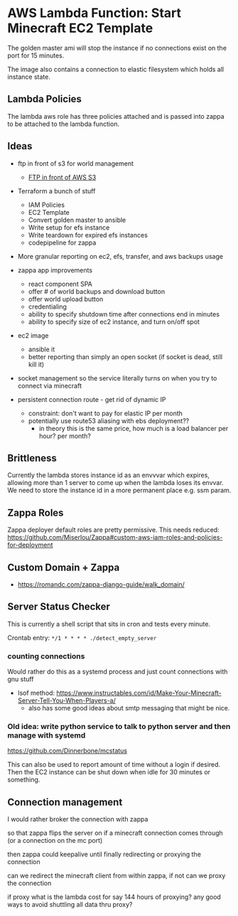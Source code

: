 # AWS Lambda Function: Start Minecraft EC2 Template

The golden master ami will stop the instance if no connections exist on the port for 15 minutes.

The image also contains a connection to elastic filesystem which holds all instance state.


## Lambda Policies

The lambda aws role has three policies attached and is passed into zappa to be attached to the lambda function.


## Ideas

- ftp in front of s3 for world management
  - [FTP in front of AWS S3](https://github.com/uktrade/aioftps3)

- Terraform a bunch of stuff
  - IAM Policies
  - EC2 Template
  - Convert golden master to ansible
  - Write setup for efs instance
  - Write teardown for expired efs instances
  - codepipeline for zappa

- More granular reporting on ec2, efs, transfer, and aws backups usage

- zappa app improvements
  - react component SPA
  - offer # of world backups and download button
  - offer world upload button
  - credentialing
  - ability to specify shutdown time after connections end in minutes
  - ability to specify size of ec2 instance, and turn on/off spot

- ec2 image
  - ansible it
  - better reporting than simply an open socket (if socket is dead, still kill it)

- socket management so the service literally turns on when you try to connect via minecraft

- persistent connection route - get rid of dynamic IP
  - constraint: don't want to pay for elastic IP per month
  - potentially use route53 aliasing with ebs deployment??
    - in theory this is the same price, how much is a load balancer per hour? per month?

## Brittleness

Currently the lambda stores instance id as an envvvar which expires, allowing more than 1 server to come up when the lambda loses its envvar. We need to store the instance id in a more permanent place e.g. ssm param.


## Zappa Roles

Zappa deployer default roles are pretty permissive. This needs reduced: https://github.com/Miserlou/Zappa#custom-aws-iam-roles-and-policies-for-deployment


## Custom Domain + Zappa

- https://romandc.com/zappa-django-guide/walk_domain/


## Server Status Checker

This is currently a shell script that sits in cron and tests every minute.

Crontab entry:  `*/1 * * * * ./detect_empty_server`


### counting connections

Would rather do this as a systemd process and just count connections with gnu stuff

- lsof method: https://www.instructables.com/id/Make-Your-Minecraft-Server-Tell-You-When-Players-a/
  - also has some good ideas about smtp messaging that might be nice.



### Old idea: write python service to talk to python server and then manage with systemd

https://github.com/Dinnerbone/mcstatus

This can also be used to report amount of time without a login if desired.  Then the EC2 instance can be shut down when idle for 30 minutes or something.


## Connection management

I would rather broker the connection with zappa 

so that zappa flips the server on if a minecraft connection comes through (or a connection on the mc port)

then zappa could keepalive until finally redirecting or proxying the connection

can we redirect the minecraft client from within zappa, if not can we proxy the connection

if proxy what is the lambda cost for say 144 hours of proxying?  any good ways to avoid shuttling all data thru proxy?

